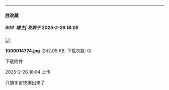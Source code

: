 ﻿
*****

####  胜改藏  
##### 60#         楼主| 发表于 2025-2-26 18:05

<img src="https://img.saraba1st.com/forum/202502/26/180453ae3751e57rggy1ss.jpg" referrerpolicy="no-referrer">

<strong>1000014774.jpg</strong> (242.05 KB, 下载次数: 0)

下载附件

2025-2-26 18:04 上传

八旗宇宙快编出来了

